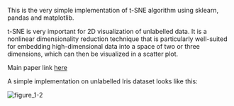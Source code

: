 
This is the very simple implementation of t-SNE algorithm using sklearn, pandas and matplotlib.

t-SNE is very important for 2D visualization of unlabelled data. It is a nonlinear dimensionality reduction technique that is particularly well-suited for embedding high-dimensional data into a space of two or three dimensions, which can then be visualized in a scatter plot.

Main paper link [here](http://www.jmlr.org/papers/v9/vandermaaten08a.html) 

A simple implementation on unlabelled Iris dataset looks like this: 

![figure_1-2](https://user-images.githubusercontent.com/24511419/33223819-8c89d7ce-d18d-11e7-8c84-aafbfb61d46d.png)

